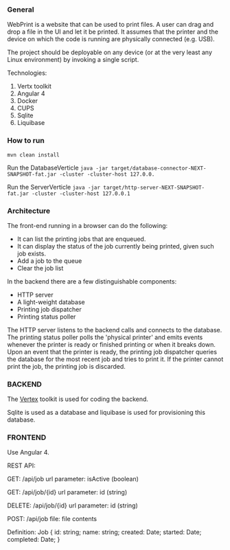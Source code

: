 ### General ###
WebPrint is a website that can be used to print files. A user can drag and drop a file in the UI and let it be printed. It assumes that the printer and the device on which the code is running are physically connected (e.g. USB).

The project should be deployable on any device (or at the very least any Linux environment) by invoking a single script.

Technologies:
1. Vertx toolkit
2. Angular 4
3. Docker
4. CUPS
5. Sqlite
6. Liquibase

### How to run ###
`mvn clean install`

Run the DatabaseVerticle
`java -jar target/database-connector-NEXT-SNAPSHOT-fat.jar -cluster -cluster-host 127.0.0.`

Run the ServerVerticle
`java -jar target/http-server-NEXT-SNAPSHOT-fat.jar -cluster -cluster-host 127.0.0.1`

### Architecture ###
The front-end running in a browser can do the following:

- It can list the printing jobs that are enqueued.
- It can display the status of the job currently being printed, given such job exists.
- Add a job to the queue
- Clear the job list

In the backend there are a few distinguishable components:

- HTTP server
- A light-weight database
- Printing job dispatcher
- Printing status poller

The HTTP server listens to the backend calls and connects to the database. The printing status poller polls the 'physical printer' and emits events whenever the printer is ready or finished printing or when it breaks down. Upon an event that the printer is ready, the printing job dispatcher queries the database for the most recent job and tries to print it. If the printer cannot print the job, the printing job is discarded.

### BACKEND ###
The [Vertex](http://vertx.io/) toolkit is used for coding the backend.

Sqlite is used as a database and liquibase is used for provisioning this database.

### FRONTEND ###
Use Angular 4.

REST API:

GET: /api/job
url parameter: isActive (boolean)

GET: /api/job/{id}
url parameter: id (string)

DELETE: /api/job/{id}
url parameter: id (string)

POST: /api/job
file: file contents

Definition:
Job {
  id: string;
  name: string;
  created: Date;
  started: Date;
  completed: Date;
}
